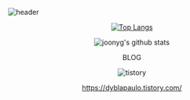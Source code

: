 ![header](https://capsule-render.vercel.app/api?type=venom&color=timeAuto&height=300&section=header&text=joonyg&fontSize=90&fontColor=FFFFFF)

<div align = center>


[![Top Langs](https://github-readme-stats.vercel.app/api/top-langs/?username=joonyg&layout=donut)](https://github.com/anuraghazra/github-readme-stats)

</center>

![joonyg's github stats](https://github-readme-stats.vercel.app/api?username=joonyg&show_icons=true)

BLOG

![tistory](https://img.shields.io/badge/tistory-000000?style=for-the-badge&logo=tistory&logoColor=white)

https://dyblapaulo.tistory.com/

</div>
